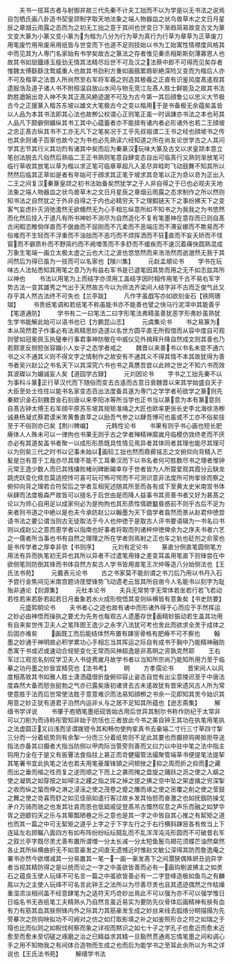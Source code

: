 <!-- { "loadSidebar": true } -->
　　夫书一技耳古者与射御并故三代先秦不计夫工拙而不以为学是以无书法之说焉自包牺氏画八卦造书契皇颉制字取天地法象之端人物器皿之状鸟兽草木之文日月星辰之章烟云雨露之态而为之初无工拙之意于其间也世变日下渐趋简易故变古文为篆文变大篆为小篆又变小篆为为楷为八分为行为草为真行为行草为章草为正草废刀用笔废竹用帛废帛用纸皆与世变而下也道不足则技始以书为工始寓性情襟度风格其中而见其为人専门名家始有书学矣故古之篆法之存者惟见秦丞相斯斯刻薄寡恩人也故其书如屈鐡琢玉瘦劲无情其法精尽后世不可及汉之法蔡中郎不可得而见矣存者惟魏太傅繇繇沈鸷威重人也故其书劲利方重如画劔累鼎斩絶深险又变而为楷后人亦不可及楷草之法晋人所尚然至右军将军羲之则造其极羲之正直有识鉴风度髙逺观其遗殷浩及道子诸人书不附桓温自放山水间与物无竞江左髙人胜士鲜能及之故其书法韵胜遒婉出竒入神不失其正髙风絶迹邈不可及为古今第一其后顔鲁公以忠义大节极古今之正援篆入楷苏东坡以雄文大笔极古今之变以楷用于是书备极无余蕴矣盖皆以人品为本其书法即其心法也故栁公权谓心正则笔正虽一时讽諌亦书法之本也茍其人品凡下颇僻侧媚纵其书工其中心蕴蓄者亦不能揜有诸内者必形诸外也若二王顔坡之忠正髙古纵其书不工亦无凡下之笔矣况于工乎先叔祖谓二王书之经也顔坡书之传也其余则诸子百家也故今之为书也必先熟读六经知道之所在尚友论世学古之人其问学其志节其行义其功烈有诸其中矣而后为秦篆汉玩味大篆及古文以求皇颉本意立笔创法脱去凡俗然后熟临二王正书熟则笔意自肆变态自出可临真行又熟则渐放笔可临行草收其放笔以草为楷以求正笔可临章草超凡入圣尽弃畦町飞动鼓舞不知其所以然然后临其正草如是者有年始可于顔求其正笔于坡求其竒笔以正为竒以竒为正出入二王之间复汉秦篆皇颉之初书法始备矣然犹学之于人非自得之于已也必观夫天地法象之端人物器皿之状鸟兽草木之文日月星辰之章烟云雨露之态求制作之所以然则知书法之自然犹之于外非自得之于内也必精穷天下之理鍜链天下之事纷拂天下之变客气妄虑扑灭消弛澹然无欲翛然无为心手相忘纵意所如不知书之为我我之为书悠然而化然后技入于道凡有所书神妙不测尽为自然造化不复有笔墨神在意存而已则自髙古闲暇恣睢倘佯直而不倨曲而不屈刚而不亢柔而不恶端庄而不滞妥娜而不欺易而不俗难而不生轻而不浮重而不浊拙而不恶巧而不烦挥洒而不狂直而不妄夭矫而不怪窅而不僻质朴而不野简约而不阙増羡而不多舒而不缓疾而不速沉着痛快圆熟混成万象生笔端一画立太极太虚之云也大江之波也悠悠然而来浩浩然而逝邈然无我于其间然后为得已虽为一技而可以名家也【陵川集】
　　元赵孟頫论书
　　学书在玩味古人法帖悉知其用笔之意乃为有益右军书是已退笔因其势而用之无不如志兹其所以神也
　　书法以用笔为上而结字亦须用工盖结字因时相传用笔千古不易右军字势古法一变其雄秀之气出于天然故古今以为师法齐梁间人结字非不古而乏俊气此又存乎其人然古法终不可失也【兰亭跋】
　　凡作字虽戯写亦如欲刻金石【铁网珊瑚】
　　书贵纸笔调和若纸笔不称虽能书亦不能善也譬之快马行泥滓中其能善乎【笔道通防】
　　学书有二一曰笔法二曰字形笔法弗精虽善犹恶字形弗妙虽熟犹生学书能解此始可以语书也已【方鹏昆山志】
　　元虞集论书
　　书之易篆为本从简然君子作事必有法焉精思妙造遂以名世方圆平直无所假借而从容中度自可观则譬如冠冕佩玉执璧奉行事君事神防敬在中威仪见外揖拜升降自然成文则其善也乃若颇衺反侧怒张容媚小人女子之态学者戒之
　　魏晋以来善书以书名未尝不通六书之义不通其义则不得文字之情制作之故安有不通其义不得其情不本其故犹得为善书者吴兴赵公之书名天下以其深究六书也书之真赝吾尝以此辨之世之不知六书而效其波磔以为媚诚妄人矣【道园学古録】
　　元刘因论书
　　字书之工拙先秦不以为事科斗篆正行草汉代而下随俗而变去古逺而古意日衰魏晋以来其学始盛自天子大臣至处士徃徃以能书名家变态百出法度备具遂为専门之学学者茍欲学之篆则先秦欵识金石刻魏晋金石刻唐以来李阳冰等所当学也正书当以篆意为本有篆意则自髙古钟太傅王右军顔平原苏东坡其规矩准绳之大匠也欧率更张长史李北海徐浩栁诚悬杨凝式蔡君谟米芾黄鲁直萃之以励吾气参之以肆吾博可也虽或不工亦不俗矣技至于不俗则亦已矣【荆川稗编】
　　元韩性论书
　　书果有则乎书心画也短长肥瘠体人人殊未可以一律拘也书果无则乎古之学者殚精神縻嵗月临模仿效终老而不厌亦必有其道矣盖书者聚一以成形形质既具性情见焉异者其体同者其理也能尽其理可以为则矣三代之时书以记事未始以画较工拙也然而鼎彛铭志之文俯仰向背精入芒髪是岂有意于工哉亦尽其理不能不工耳秦汉而下以书名者何可胜数尽书之理者惟钟元常王逸少数人而已其残缣败楮刓碑断碣幸存于世者皆为人所寳爱观其霞分云駃龙跳虎跃变化倐忽莫适控抟可喜可玩可怖可愕而不可测识意非法度所可拘挛徐而察之俯仰向背之理若合符契后之学者互相宪述随其所至而各有成下至黄太史米南宫书体纵肆而法度极森严故皆可以擅名于后世由是而降人益事书其资善书者又好为甚髙之论以为师心自用足以成家何必为是拘拘也其形质性情蹠盭昏惑前不则乎古后不足为来者则书道之中絶以是也夫今承防赵公以翰墨为天下倡学者翕然而景从赵君仲徳尝请书法之要公谓当则古无徒取法于今人也仲徳于是取古人评书要语辑为一书名曰书则以成赵公之意而恵学者以指南也好事者将取而列诸梓仲徳俾余为之序夫书者六艺之一儒者所当事也书有自然之理理之所在学者则焉射之正也车之轨也砭剂之俞荥也是书传学者之厚幸非欤【书则序】
　　元刘有定论书
　　篆直分侧直笔圆侧笔方用法有异而执笔初无异也其所以异者不过遣笔用锋之差变耳盖用笔直下则锋尝在中欲侧笔则防倒其锋而书体自然方矣古人学书皆用直笔王次仲等造八分始侧法也【王氏法书苑】
　　元戴表元论书
　　古之书家莫不能刻谓之书刀后乃用以书丹入石予尝行金焦间见米南宫题诗厓壁锋势飞动遗老云皆其所自凿今人名能书以刻字为耻殆非通论【剡源集】
　　元杜本论书
　　夫兵无常势字无常体若坐若行若飞若动若徃若来若卧若起若日月垂象若水火成形傥悟其变则纵横皆有意象矣【书史防要】
　　元盛熙眀论书
　　夫书者心之迹也故有诸中而形诸外得于心而应于手然挥运之妙必由神悟而操执之要尤为先务也每观古人遗墨存世画精妙振动若生盖其功用有自来矣世传卫夫人之笔阵图王逸少之永字八法犹可考也舍此而欲求全羙于成体之后固亦难矣
　　画既工而后能结体然布置有踈宻骨格有肥瘠不可不察也
　　翰墨之妙通于神明故必积学累功心手相忘当其挥运之际自有成书于胸中乃能精神融防悉寓于书或迟或速动合规矩变化无常而风神超逸是非髙眀之资孰克然耶
　　王右军过江观览名刻叹学卫夫人书徒费嵗月故学书者以当知所宗尚乃能知所用力至于临摹之功丹墨之妙皆宜精究也【法书考】
　　眀
　　方孝孺论书
　　晋宋间人以风度相髙故其书如雅人胜士潇洒蕴借折旋俯仰容止姿态自觉有出尘意陵迟至于中唐法度森然大备而怒张挺勃之气亦已露矣唐初诸贤去古未逺故犹有晋宋遗风古人所为常使意胜于法而后世常使法胜于意意难识而法易知顔栁之书余一见即知其羙今始识其用意之妙正犹有道君子泊然内运非乆与之居不足知其所蕴也【逊志斋集】
　　解缙书学详说
　　书肇于庖牺笔墨纸砚皆始古用后世异其制尔书称作防纪于太常非可以刀削为而诗称彤管知非始于防恬也三者放此今书之美自钟王其功在执笔用笔执之法虚圆正又曰浅而坚谓拨镫令其和畅勿使拘挛真书去豪端二寸行三寸草四寸掣三分而一分着纸势则有余掣一分而三分着纸势则不足此其要也而擫捺钩掲抵拒导送指法亦备其曰擫者大指当防侧以甲肉际当管旁则善而又曰力以中驻中笔之法中指主钩用力全在于是又有扳罾法食指拄上甚正而竒健撮管法撮聚管端草书便提笔法提挈其笔署书宜此执笔之法也若夫用笔豪厘锋頴之间顿挫之抑之周而折之抑而之藏而出之垂而缩之徃而复之逆而顺之下而上之袭而掩之盘旋之踊跃之沥之使之入衂之使之凝筑之如穿按之如埽注之趯之指之挥之掉之提之拂之空中坠之架虚擒之穷深掣之收而纵之蛰而伸之淋之浸滛之使之茂卷之蹙之雕而琢之使之宻覆之削之使之莹鼓之舞之使之竒喜而舒之如见佳丽如逺行客过故乡发其怡怒而奋激之也如抚劔防操戈矛介万骑而驰之也发其壮哀而思也低廻戚促登髙吊古慨然叹息之声乐而融之如梦华胥之逰聼钧天之乐与其箪瓢陋巷之乐之意也是其一字之中皆自其心推之有絜矩之道也而其一篇之中可无絜矩之道乎上字之于下字左行之于右行横斜踈宻各有攸当上下连延左右顾瞩八面四方有如布阵纷纷纭纭鬪乱而不乱浑浑沌沌形圆而不可破昔右军之叙兰亭字既尽羙尤善布置所谓増一分太长减一分太短鱼鬛鸟翅花须蝶芒油然粲然各止其所纵横曲折无不如意豪发之间直无遗憾近时惟赵文敏公深得其防而詹逸庵之署书亦然今欲増减其一分易置其一笔一一画一豪发髙下之间濶狭偶殊妍丑逈异学者当视其精防得之是以统而论之一字之中虽欲皆善而必有一画钩剔波拂主之如羙石之蕴良玉使人玩绎不可名言一篇之中虽欲皆善必有一二字登峰造极如鱼鸟之有麟鳯以为之主使人玩绎不可名言此钟王之法所以为尽善尽羙也且其遗迹偶然之作枯燥重湿浓淡相间盖不经意肆笔为之适符天巧竒妙出焉此不可以强为亦不可以强学惟日日临名书无吝纸笔工夫精熟乆乃自然言虽近易实为要防先仪骨体后画精神有肤有血有力有筋其血其肤侧锋内外之际其力其筋豪发生成之妙丝来线去胍络分眀描搨为先旁摹次之防钩映拟功不可阙对之仿之如灯取影填之补之如鉴照形合之符之如瑞之于瑁也比而似则之如睨伐柯察而象之详视而黙识之如七十子之学孔子也愈近而愈未近愈至而愈未至切磋之琢磨之治之已精益求其精一旦豁然贯通焉忘情笔墨之间和调心手之用不知物我之有间体合造物而生成之也而后为能学书之至耳此余所以为书之详说也【王氏法书苑】
　　解缙学书法
